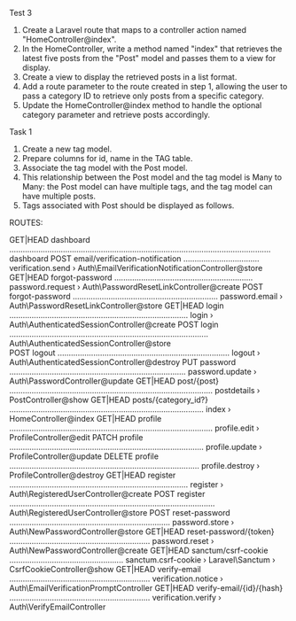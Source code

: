 
Test 3
1. Create a Laravel route that maps to a controller action named "HomeController@index".
2. In the HomeController, write a method named "index" that retrieves the latest five posts from the "Post" model and passes them to a view for display.
3. Create a view to display the retrieved posts in a list format.
4. Add a route parameter to the route created in step 1, allowing the user to pass a category ID to retrieve only posts from a specific category.
5. Update the HomeController@index method to handle the optional category parameter and retrieve posts accordingly.




Task 1
1. Create a new tag model.
2. Prepare columns for id, name in the TAG table.
3. Associate the tag model with the Post model.
4. This relationship between the Post model and the tag model is Many to Many: the Post model can have multiple tags, and the tag model can have multiple posts.
5. Tags associated with Post should be displayed as follows.


ROUTES:



  GET|HEAD  dashboard ..................................................................................................................... dashboard
  POST      email/verification-notification .................................. verification.send › Auth\EmailVerificationNotificationController@store
  GET|HEAD  forgot-password .............................................................. password.request › Auth\PasswordResetLinkController@create
  POST      forgot-password ................................................................. password.email › Auth\PasswordResetLinkController@store
  GET|HEAD  login ................................................................................ login › Auth\AuthenticatedSessionController@create
  POST      login ......................................................................................... Auth\AuthenticatedSessionController@store  
  POST      logout ............................................................................. logout › Auth\AuthenticatedSessionController@destroy
  PUT       password ............................................................................... password.update › Auth\PasswordController@update
  GET|HEAD  post/{post} ........................................................................................... postdetails › PostController@show
  GET|HEAD  posts/{category_id?} ....................................................................................... index › HomeController@index
  GET|HEAD  profile ........................................................................................... profile.edit › ProfileController@edit
  PATCH     profile ....................................................................................... profile.update › ProfileController@update
  DELETE    profile ..................................................................................... profile.destroy › ProfileController@destroy
  GET|HEAD  register ................................................................................ register › Auth\RegisteredUserController@create
  POST      register ............................................................................................ Auth\RegisteredUserController@store
  POST      reset-password ........................................................................ password.store › Auth\NewPasswordController@store
  GET|HEAD  reset-password/{token} ............................................................... password.reset › Auth\NewPasswordController@create
  GET|HEAD  sanctum/csrf-cookie ................................................... sanctum.csrf-cookie › Laravel\Sanctum › CsrfCookieController@show
  GET|HEAD  verify-email ............................................................... verification.notice › Auth\EmailVerificationPromptController
  GET|HEAD  verify-email/{id}/{hash} ............................................................... verification.verify › Auth\VerifyEmailController